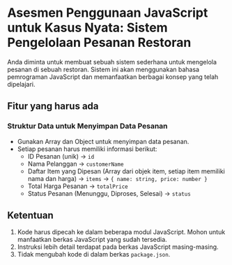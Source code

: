 # Asesmen Penggunaan JavaScript untuk Kasus Nyata: Sistem Pengelolaan Pesanan Restoran

Anda diminta untuk membuat sebuah sistem sederhana untuk mengelola pesanan di sebuah restoran.
Sistem ini akan menggunakan bahasa pemrograman JavaScript dan memanfaatkan berbagai konsep yang telah dipelajari.

## Fitur yang harus ada

### Struktur Data untuk Menyimpan Data Pesanan

- Gunakan Array dan Object untuk menyimpan data pesanan.
- Setiap pesanan harus memiliki informasi berikut:
  - ID Pesanan (unik) -> `id`
  - Nama Pelanggan -> `customerName`
  - Daftar Item yang Dipesan (Array dari objek item, setiap item memiliki nama dan harga) -> `items` -> `{ name: string, price: number }`
  - Total Harga Pesanan -> `totalPrice`
  - Status Pesanan (Menunggu, Diproses, Selesai) -> `status`

## Ketentuan

1. Kode harus dipecah ke dalam beberapa modul JavaScript. Mohon untuk manfaatkan berkas JavaScript yang sudah tersedia.
2. Instruksi lebih detail terdapat pada berkas JavaScript masing-masing.
3. Tidak mengubah kode di dalam berkas `package.json`.